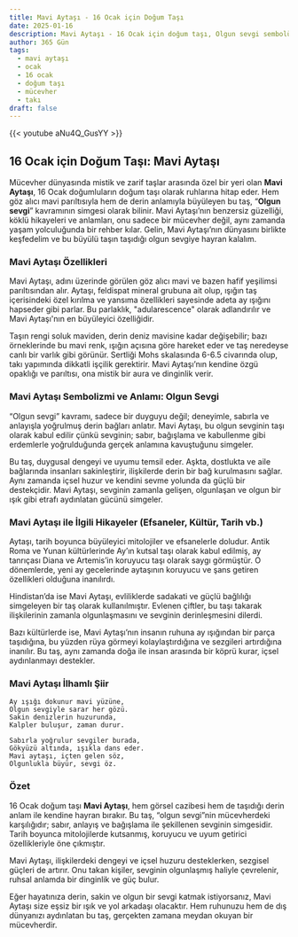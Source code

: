 ```yaml
---
title: Mavi Aytaşı - 16 Ocak için Doğum Taşı
date: 2025-01-16
description: Mavi Aytaşı - 16 Ocak için doğum taşı, Olgun sevgi sembolü. Bu özel taşın derin anlamını öğrenin.
author: 365 Gün
tags:
  - mavi aytaşı
  - ocak
  - 16 ocak
  - doğum taşı
  - mücevher
  - takı
draft: false
---
```


{{< youtube aNu4Q_GusYY >}}

## 16 Ocak için Doğum Taşı: Mavi Aytaşı

Mücevher dünyasında mistik ve zarif taşlar arasında özel bir yeri olan **Mavi Aytaşı**, 16 Ocak doğumluların doğum taşı olarak ruhlarına hitap eder. Hem göz alıcı mavi parıltısıyla hem de derin anlamıyla büyüleyen bu taş, “**Olgun sevgi**” kavramının simgesi olarak bilinir. Mavi Aytaşı’nın benzersiz güzelliği, köklü hikayeleri ve anlamları, onu sadece bir mücevher değil, aynı zamanda yaşam yolculuğunda bir rehber kılar. Gelin, Mavi Aytaşı’nın dünyasını birlikte keşfedelim ve bu büyülü taşın taşıdığı olgun sevgiye hayran kalalım.

### Mavi Aytaşı Özellikleri

Mavi Aytaşı, adını üzerinde görülen göz alıcı mavi ve bazen hafif yeşilimsi parıltısından alır. Aytaşı, feldispat mineral grubuna ait olup, ışığın taş içerisindeki özel kırılma ve yansıma özellikleri sayesinde adeta ay ışığını hapseder gibi parlar. Bu parlaklık, "adularescence" olarak adlandırılır ve Mavi Aytaşı'nın en büyüleyici özelliğidir.

Taşın rengi soluk maviden, derin deniz mavisine kadar değişebilir; bazı örneklerinde bu mavi renk, ışığın açısına göre hareket eder ve taş neredeyse canlı bir varlık gibi görünür. Sertliği Mohs skalasında 6-6.5 civarında olup, takı yapımında dikkatli işçilik gerektirir. Mavi Aytaşı’nın kendine özgü opaklığı ve parıltısı, ona mistik bir aura ve dinginlik verir.

### Mavi Aytaşı Sembolizmi ve Anlamı: Olgun Sevgi

“Olgun sevgi” kavramı, sadece bir duyguyu değil; deneyimle, sabırla ve anlayışla yoğrulmuş derin bağları anlatır. Mavi Aytaşı, bu olgun sevginin taşı olarak kabul edilir çünkü sevginin; sabır, bağışlama ve kabullenme gibi erdemlerle yoğrulduğunda gerçek anlamına kavuştuğunu simgeler.

Bu taş, duygusal dengeyi ve uyumu temsil eder. Aşkta, dostlukta ve aile bağlarında insanları sakinleştirir, ilişkilerde derin bir bağ kurulmasını sağlar. Aynı zamanda içsel huzur ve kendini sevme yolunda da güçlü bir destekçidir. Mavi Aytaşı, sevginin zamanla gelişen, olgunlaşan ve olgun bir ışık gibi etrafı aydınlatan gücünü simgeler.

### Mavi Aytaşı ile İlgili Hikayeler (Efsaneler, Kültür, Tarih vb.)

Aytaşı, tarih boyunca büyüleyici mitolojiler ve efsanelerle doludur. Antik Roma ve Yunan kültürlerinde Ay’ın kutsal taşı olarak kabul edilmiş, ay tanrıçası Diana ve Artemis’in koruyucu taşı olarak saygı görmüştür. O dönemlerde, yeni ay gecelerinde aytaşının koruyucu ve şans getiren özellikleri olduğuna inanılırdı.

Hindistan’da ise Mavi Aytaşı, evliliklerde sadakati ve güçlü bağlılığı simgeleyen bir taş olarak kullanılmıştır. Evlenen çiftler, bu taşı takarak ilişkilerinin zamanla olgunlaşmasını ve sevginin derinleşmesini dilerdi.

Bazı kültürlerde ise, Mavi Aytaşı’nın insanın ruhuna ay ışığından bir parça taşıdığına, bu yüzden rüya görmeyi kolaylaştırdığına ve sezgileri artırdığına inanılır. Bu taş, aynı zamanda doğa ile insan arasında bir köprü kurar, içsel aydınlanmayı destekler.

### Mavi Aytaşı İlhamlı Şiir

```
Ay ışığı dokunur mavi yüzüne,  
Olgun sevgiyle sarar her gözü.  
Sakin denizlerin huzurunda,  
Kalpler buluşur, zaman durur.  

Sabırla yoğrulur sevgiler burada,  
Gökyüzü altında, ışıkla dans eder.  
Mavi aytaşı, içten gelen söz,  
Olgunlukla büyür, sevgi öz.
```

### Özet

16 Ocak doğum taşı **Mavi Aytaşı**, hem görsel cazibesi hem de taşıdığı derin anlam ile kendine hayran bırakır. Bu taş, “olgun sevgi”nin mücevherdeki karşılığıdır; sabır, anlayış ve bağışlama ile şekillenen sevginin simgesidir. Tarih boyunca mitolojilerde kutsanmış, koruyucu ve uyum getirici özellikleriyle öne çıkmıştır.

Mavi Aytaşı, ilişkilerdeki dengeyi ve içsel huzuru desteklerken, sezgisel güçleri de artırır. Onu takan kişiler, sevginin olgunlaşmış haliyle çevrelenir, ruhsal anlamda bir dinginlik ve güç bulur.

Eğer hayatınıza derin, sakin ve olgun bir sevgi katmak istiyorsanız, Mavi Aytaşı size eşsiz bir ışık ve yol arkadaşı olacaktır. Hem ruhunuzu hem de dış dünyanızı aydınlatan bu taş, gerçekten zamana meydan okuyan bir mücevherdir.